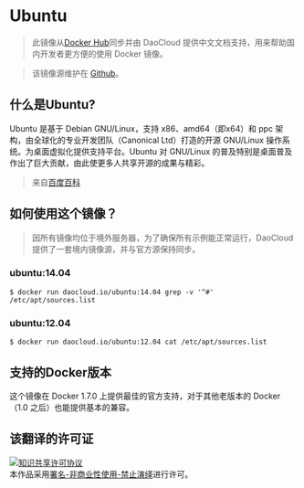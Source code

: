 
# Ubuntu
> 此镜像从[Docker Hub](https://registry.hub.docker.com/_/ubuntu/)同步并由 DaoCloud 提供中文文档支持，用来帮助国内开发者更方便的使用 Docker 镜像。

> 该镜像源维护在 [Github](https://github.com/docker-library/official-images/blob/master/library/ubuntu)。

## 什么是Ubuntu?

Ubuntu 是基于 Debian GNU/Linux，支持 x86、amd64（即x64）和 ppc 架构，由全球化的专业开发团队（Canonical Ltd）打造的开源 GNU/Linux 操作系统。为桌面虚拟化提供支持平台。Ubuntu 对 GNU/Linux 的普及特别是桌面普及作出了巨大贡献，由此使更多人共享开源的成果与精彩。

> 来自[百度百科](http://baike.baidu.com/view/4236.htm)

## 如何使用这个镜像？

> 因所有镜像均位于境外服务器，为了确保所有示例能正常运行，DaoCloud 提供了一套境内镜像源，并与官方源保持同步。

### ubuntu:14.04

```
$ docker run daocloud.io/ubuntu:14.04 grep -v '^#' /etc/apt/sources.list
```

### ubuntu:12.04

```
$ docker run daocloud.io/ubuntu:12.04 cat /etc/apt/sources.list
```

## 支持的Docker版本

这个镜像在 Docker 1.7.0 上提供最佳的官方支持，对于其他老版本的 Docker（1.0 之后）也能提供基本的兼容。

## 该翻译的许可证

<a rel="license" href="http://creativecommons.org/licenses/by-nc-nd/4.0/"><img alt="知识共享许可协议" style="border-width:0" src="https://i.creativecommons.org/l/by-nc-nd/4.0/80x15.png" /></a><br />本作品采用<a rel="license" href="http://creativecommons.org/licenses/by-nc-nd/4.0/">署名-非商业性使用-禁止演绎</a>进行许可。

